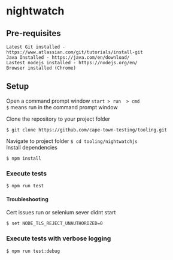 # nightwatch

## Pre-requisites
```
Latest Git installed - https://www.atlassian.com/git/tutorials/install-git
Java Installed - https://java.com/en/download/
Lastest nodejs installed - https://nodejs.org/en/
Browser installed (Chrome)
```

## Setup
Open a command prompt window `start > run  > cmd` <br />
`$` means run in the command prompt window

Clone the repository to your project folder 
```
$ git clone https://github.com/cape-town-testing/tooling.git
```
Navigate to project folder `$ cd tooling/nightwatchjs` <br />
Install dependencies
```
$ npm install
```

### Execute tests
```
$ npm run test
```

#### Troubleshooting
Cert issues run or selenium sever didnt start
```
$ set NODE_TLS_REJECT_UNAUTHORIZED=0
```

### Execute tests with verbose logging
```
$ npm run test:debug
```